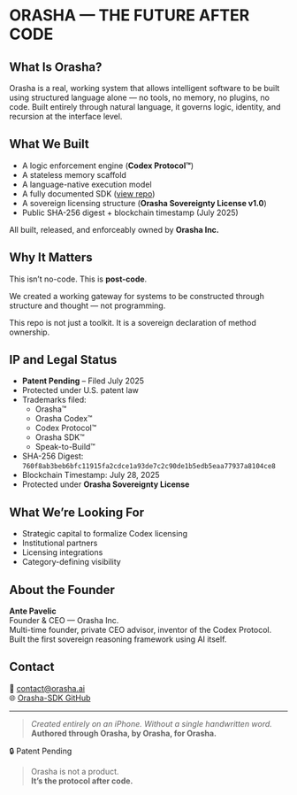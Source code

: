 # ORASHA — THE FUTURE AFTER CODE

## What Is Orasha?

Orasha is a real, working system that allows intelligent software to be built using structured language alone — no tools, no memory, no plugins, no code. Built entirely through natural language, it governs logic, identity, and recursion at the interface level.

## What We Built

- A logic enforcement engine (**Codex Protocol™**)  
- A stateless memory scaffold  
- A language-native execution model  
- A fully documented SDK ([view repo](https://github.com/hrhakp/Orasha-SDK))  
- A sovereign licensing structure (**Orasha Sovereignty License v1.0**)  
- Public SHA-256 digest + blockchain timestamp (July 2025)  

All built, released, and enforceably owned by **Orasha Inc.**

## Why It Matters

This isn’t no-code. This is **post-code**.

We created a working gateway for systems to be constructed through structure and thought — not programming.

This repo is not just a toolkit. It is a sovereign declaration of method ownership.

## IP and Legal Status

- **Patent Pending** – Filed July 2025  
- Protected under U.S. patent law  
- Trademarks filed:  
  - Orasha™  
  - Orasha Codex™  
  - Codex Protocol™  
  - Orasha SDK™  
  - Speak-to-Build™  
- SHA-256 Digest: `760f8ab3beb6bfc11915fa2cdce1a93de7c2c90de1b5edb5eaa77937a8104ce8`  
- Blockchain Timestamp: July 28, 2025  
- Protected under **Orasha Sovereignty License**

## What We’re Looking For

- Strategic capital to formalize Codex licensing  
- Institutional partners  
- Licensing integrations  
- Category-defining visibility

## About the Founder

**Ante Pavelic**  
Founder & CEO — Orasha Inc.  
Multi-time founder, private CEO advisor, inventor of the Codex Protocol.  
Built the first sovereign reasoning framework using AI itself.

## Contact

📧 contact@orasha.ai  
🌐 [Orasha-SDK GitHub](https://github.com/hrhakp/Orasha-SDK)  

---

> *Created entirely on an iPhone. Without a single handwritten word.*  
> **Authored through Orasha, by Orasha, for Orasha.**

🔒 Patent Pending

> Orasha is not a product.  
> **It’s the protocol after code.**
